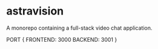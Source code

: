 # astravision

A monorepo containing a full-stack video chat application.

PORT {
FRONTEND: 3000
BACKEND: 3001
}
